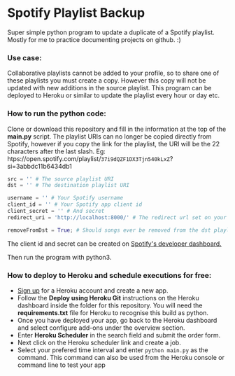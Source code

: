 # Spotify Playlist Backup

Super simple python program to update a duplicate of a Spotify playlist. Mostly for me to practice documenting projects on github. :)

### Use case:

Collaborative playlists cannot be added to your profile, so to share one of these playlists you must create a copy. However this copy will not be updated with new additions in the source playlist. This program can be deployed to Heroku or similar to update the playlist every hour or day etc.

### How to run the python code:

Clone or download this repository and fill in the information at the top of the **main.py** script. The playlist URIs can no longer be copied directly from Spotify, however if you copy the link for the playlist, the URI will be the 22 characters after the last slash. Eg: h<span>tps://</span>open.spotify.com/playlist/`37i9dQZF1DX3Tjn540kLxZ`?si=3abbdc11b6434db1

```python
src = '' # The source playlist URI
dst = '' # The destination playlist URI

username = '' # Your Spotify username
client_id = '' # Your Spotify app client id
client_secret = '' # And secret
redirect_uri = 'http://localhost:8000/' # The redirect url set on your Spotify app, must be identical!

removeFromDst = True; # Should songs ever be removed from the dst playlist if they are removed from the source. If true songs will be removed - mirror
```

The client id and secret can be created on [Spotify's developer dashboard.](https://developer.spotify.com/dashboard/)

Then run the program with python3.

### How to deploy to Heroku and schedule executions for free:

- [Sign up](https://signup.heroku.com/login) for a Heroku account and create a new app.
- Follow the **Deploy using Heroku Git** instructions on the Heroku dashboard inside the folder for this repository. You will need the **requirements.txt** file for Heroku to recognise this build as python.
- Once you have deployed your app, go back to the Heroku dashboard and select configure add-ons under the overview section.
- Enter **Heroku Scheduler** in the search field and submit the order form.
- Next click on the Heroku scheduler link and create a job.
- Select your prefered time interval and enter `python main.py` as the command. This command can also be used from the Heroku console or command line to test your app
